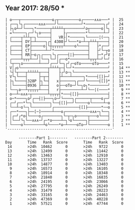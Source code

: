 Year 2017: 28/50 *
------------------------------------------------------------
    | o───┬──────────────o┌┬─────────o┌─────∧∧∧───* |  25 
    | ┌──┐└┐┌──────∧∧∧────┘└──────────┘*────────┐┌┘ |  24 
    | ├┐o┴─┘└───┐*──────┬┴┴┴┴┴┬────────┘o┬─────o│└┐ |  23 
    | =└─────┐┌─┘└┐o────┤     ├┌────────*└──────┴─┘ |  22 
    | ┌────┬┴┴┴┬─┐└─────┤   VR├│*──────┐└─────|(──┐ |  21 
    | └────┤ DY├─┴────┐┌┤ 4300├┘└───*o─┴─┬┴┴┴┬────┤ |  20 
    | ┌────┤ EP├─────o│└┼┬┬┬┬┬┴────o└────┤   ├*┌──┘ |  19 
    | ├────┤ CT├──────┴─┘*───────────────┤   ├┘└─┬o |  18 
    | └────┤ RR├─o┌┐┌───┐└┐┌────┤|├──────┤   ├─*┌┘V |  17 
    | ┌────┴┬┬┬┴──┘│└──┐└─┘│┌──o*────────┴┬┬┬┴─┘└─┘ |  16 
    | └┬──┐o───────┴───┘┌──┘└─┐┌┘┌─oTo─────oTo────* |  15 
    | V│┌o└────────────┬┴┴┴┴┬─┤└─┘*───────────────┘ |  14 **
    | └┤└┬───┬┴┴┴┴┴┬───┤    ├┌┘o─┐└───────────────* |  13 **
    | V└┐└───┤     ├─┬─┤    ├┴───┴─────┐*────┤[]├─┘ |  12 **
    | ├┐└────┤328P ├┐└─┤   x├──────┐┌──┘└─────┤[]├* |  11 **
    | │└─────┤0936 ├┴──┤   o├──oTo─┘└─┐o┐*────────┘ |  10 **
    | └──┐o──┴┬┬┬┬┬┴───┤   r├─────────┴─┘└──|(────* |   9 **
    | o──┴─∧∧∧─┬───────┴┬┬┬┬┤*───┤[]├─────────────┤ |   8 **
    | o─*────┐o┘┌──┤|├───┐o─┘└────┐┌──────┬────o┌─┘ |   7 **
    | ┌─┘┌──*└─┐└───────┐└──┤[]├──┘└─────o└─────┴─o |   6 **
    | └──┴─o└─┐└────────┘┌───────────┤[]├──────*──o |   5 **
    | ┌──*───┐├──[─]─────┴───o┌───────────∧∧∧─┐└──┐ |   4 **
    | │┌─┘┌*o┤└────o┌────────┐└─┬─┐o─────┬───o└───┤ |   3 **
    | │└──┘└┐└──∧∧∧─┘┌─*o────┴─┐└o└─────┐├────────┘ |   2 **
    | └────o└────────┴o└────*o─┴────oTo─┘└────────o |   1 **
    '-----------------------------------------------'       

          --------Part 1--------   --------Part 2--------
    Day       Time   Rank  Score       Time   Rank  Score
     14       >24h  10462      0       >24h   9722      0
     13       >24h  12499      0       >24h  11442      0
     12       >24h  13463      0       >24h  12910      0
     11       >24h  13737      0       >24h  13227      0
     10       >24h  14877      0       >24h  13403      0
      9       >24h  16573      0       >24h  16105      0
      8       >24h  18914      0       >24h  18348      0
      7       >24h  21840      0       >24h  16835      0
      6       >24h  24195      0       >24h  23066      0
      5       >24h  27795      0       >24h  26249      0
      4       >24h  31479      0       >24h  28223      0
      3       >24h  33165      0       >24h  24463      0
      2       >24h  47369      0       >24h  40228      0
      1       >24h  57521      0       >24h  47744      0
